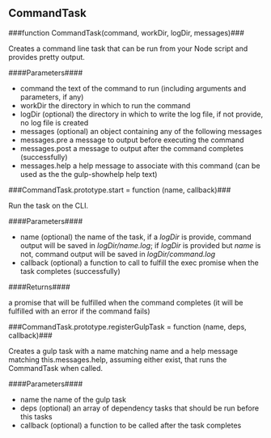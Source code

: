 CommandTask
-----------

###function CommandTask(command, workDir, logDir, messages)###

Creates a command line task that can be run from your Node script and provides pretty output.

####Parameters####

* command the text of the command to run (including arguments and parameters, if any)
* workDir the directory in which to run the command
* logDir (optional) the directory in which to write the log file,
if not provide, no log file is created
* messages (optional) an object containing any of the following messages
* messages.pre a message to output before executing the command
* messages.post a message to output after the command completes (successfully)
* messages.help a help message to associate with this command
(can be used as the the gulp-showhelp help text)


###CommandTask.prototype.start = function (name, callback)###

Run the task on the CLI.

####Parameters####

* name (optional) the name of the task, if a _logDir_ is provide, command output will be
saved in _$logDir/$name.log_; if _logDir_ is provided but _name_ is not, command output will be
saved in _$logDir/$command.log_
* callback (optional) a function to call to fulfill the exec promise when the task completes
(successfully)

####Returns####

a promise that will be fulfilled when the command completes
(it will be fulfilled with an error if the command fails)


###CommandTask.prototype.registerGulpTask = function (name, deps, callback)###

Creates a gulp task with a name matching name and a help message matching this.messages.help,
assuming either exist, that runs the CommandTask when called.

####Parameters####

* name the name of the gulp task
* deps (optional) an array of dependency tasks that should be run before this tasks
* callback (optional) a function to be called after the task completes
